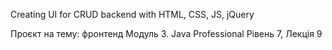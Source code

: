 Creating UI for CRUD backend with HTML, CSS, JS, jQuery

Проєкт на тему: фронтенд
Модуль 3. Java Professional
Рівень 7, Лекція 9
